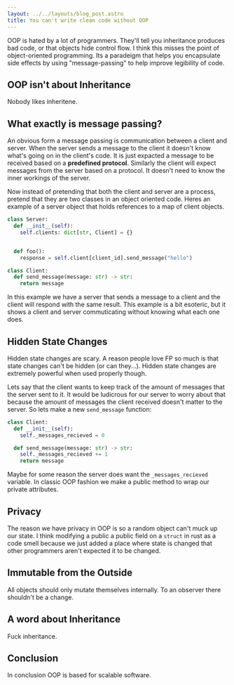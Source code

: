```yaml
---
layout: ../../layouts/blog_post.astro
title: You can't write clean code without OOP
---
```


OOP is hated by a lot of programmers. They'll tell you inheritance
produces bad code, or that objects hide control flow. I think this
misses the point of object-oriented programming. Its a paradeigm
that helps you encapsulate side effects by using "message-passing"
to help improve legibility of code.

## OOP isn't about Inheritance
Nobody likes inheritene.


## What exactly is message passing?
An obvious form a message passing is communication between a client
and server. When the server sends a message to the client it doesn't know
what's going on in the client's code. It is just expacted a message to
be received based on a **predefined protocol**. Similarly the client
will expect messages from the server based on a protocol. It doesn't
need to know the inner workings of the server.

Now instead of pretending that both the client and server are a process, 
pretend that they are two classes in an object oriented code. Heres an
example of a server object that holds references to a map of client
objects.


```python
class Server:
  def __init__(self):
    self.clients: dict[str, Client] = {}


  def foo():
    response = self.client[client_id].send_message("hello")

class Client:
  def send_message(message: str) -> str:
    return message
```

In this example we have a server that sends a message to a client
and the client will respond with the same result. This example is a
bit esoteric, but it shows a client and server commuticating without
knowing what each one does.

## Hidden State Changes
Hidden state changes are scary. A reason people love FP so much is
that state changes can't be hidden (or can they...). Hidden state
changes are extremely powerful when used properly though.

Lets say that the client wants to keep track of the amount of messages
that the server sent to it. It would be ludicrous for our server to
worry about that because the amount of messages the client received
doesn't matter to the server. So lets make a new `send_message` function:

```python
class Client:
  def __init__(self):
    self._messages_recieved = 0

  def send_message(message: str) -> str:
    self._messages_recieved += 1
    return message
```

Maybe for some reason the server does want the `_messages_recieved` variable.
In classic OOP fashion we make a public method to wrap our private
attributes.

## Privacy
The reason we have privacy in OOP is so a random object can't muck up
our state. I think modifying a public a public field on a `struct` in
rust as a code smell because we just added a place where state is
changed that other programmers aren't expected it to be changed.

## Immutable from the Outside
All objects should only mutate themselves internally. To an observer there
shouldn't be a change.


## A word about Inheritance
Fuck inheritance.


## Conclusion
In conclusion OOP is based for scalable software.
